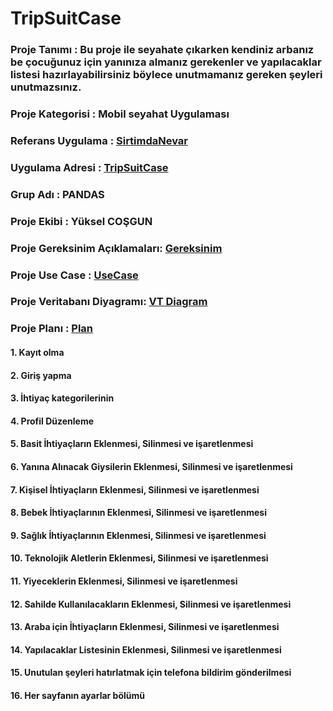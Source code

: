 # TripSuitCase

### Proje Tanımı : Bu proje ile seyahate çıkarken kendiniz arbanız be çocuğunuz için yanınıza almanız gerekenler ve yapılacaklar listesi hazırlayabilirsiniz böylece unutmamanız gereken şeyleri unutmazsınız.

### Proje Kategorisi : Mobil seyahat Uygulaması

### Referans Uygulama : [SirtimdaNevar](https://github.com/Yukselcsgn/SirtimdaNeVar)

### Uygulama Adresi : [TripSuitCase](https://github.com/Yukselcsgn/TripSuitCase)

### Grup Adı : PANDAS

### Proje Ekibi : Yüksel COŞGUN

### Proje Gereksinim Açıklamaları: [Gereksinim](https://github.com/Yukselcsgn/TripSuitCase/blob/main/Pandas-Gereksinim_Detay.pdf)

### Proje Use Case : [UseCase](https://github.com/Yukselcsgn/TripSuitCase/blob/main/Pandas-UseCase.pdf)

### Proje Veritabanı Diyagramı: [VT Diagram](https://github.com/Yukselcsgn/TripSuitCase/blob/main/pandas_db_diagram.png)

### Proje Planı : [Plan](https://github.com/Yukselcsgn/TripSuitCase/blob/main/Pandas%20Plan.png)

#### 1. Kayıt olma
#### 2. Giriş yapma
#### 3. İhtiyaç kategorilerinin 
#### 4. Profil Düzenleme
#### 5. Basit İhtiyaçların Eklenmesi, Silinmesi ve işaretlenmesi
#### 6. Yanına Alınacak Giysilerin Eklenmesi, Silinmesi ve işaretlenmesi
#### 7. Kişisel İhtiyaçların Eklenmesi, Silinmesi ve işaretlenmesi
#### 8. Bebek İhtiyaçlarının Eklenmesi, Silinmesi ve işaretlenmesi
#### 9. Sağlık İhtiyaçlarının Eklenmesi, Silinmesi ve işaretlenmesi
#### 10. Teknolojik Aletlerin Eklenmesi, Silinmesi ve işaretlenmesi
#### 11. Yiyeceklerin Eklenmesi, Silinmesi ve işaretlenmesi
#### 12. Sahilde Kullanılacakların Eklenmesi, Silinmesi ve işaretlenmesi
#### 13. Araba için İhtiyaçların Eklenmesi, Silinmesi ve işaretlenmesi
#### 14. Yapılacaklar Listesinin Eklenmesi, Silinmesi ve işaretlenmesi
#### 15. Unutulan şeyleri hatırlatmak için telefona bildirim gönderilmesi
#### 16. Her sayfanın ayarlar bölümü


